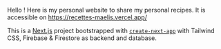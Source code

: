 Hello ! 
Here is my personal website to share my personal recipes.
It is accessible on https://recettes-maelis.vercel.app/

This is a [Next.js](https://nextjs.org/) project bootstrapped with [`create-next-app`](https://github.com/vercel/next.js/tree/canary/packages/create-next-app) with Tailwind CSS, Firebase & Firestore as backend and database.

